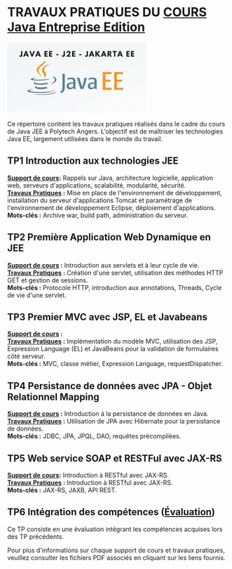 # TRAVAUX PRATIQUES DU [COURS Java Entreprise Edition](https://perso-laris.univ-angers.fr/~delanoue/polytech/jee/)
![logo](assets/logo.png)

Ce répertoire contient les travaux pratiques réalisés dans le cadre du cours de Java JEE à Polytech Angers. L'objectif est de maîtriser les technologies Java EE, largement utilisées dans le monde du travail.

## TP1 Introduction aux technologies JEE

**[Support de cours](https://perso-laris.univ-angers.fr/~delanoue/polytech/jee/cours1.pdf):** Rappels sur Java, architecture logicielle, application web, serveurs d'applications, scalabilité, modularité, sécurité.  
**[Travaux Pratiques](https://perso-laris.univ-angers.fr/~delanoue/polytech/jee/tp1.pdf) :** Mise en place de l'environnement de développement, installation du serveur d'applications Tomcat et paramétrage de l'environnement de développement Eclipse, déploiement d'applications.  
**Mots-clés :** Archive war, build path, administration du serveur.

## TP2 Première Application Web Dynamique en JEE

**[Support de cours](https://perso-laris.univ-angers.fr/~delanoue/polytech/jee/cours2.pdf) :** Introduction aux servlets et à leur cycle de vie.  
**[Travaux Pratiques](https://perso-laris.univ-angers.fr/~delanoue/polytech/jee/tp2.pdf) :** Création d'une servlet, utilisation des méthodes HTTP GET et gestion de sessions.  
**Mots-clés :** Protocole HTTP, introduction aux annotations, Threads, Cycle de vie d'une servlet.

## TP3 Premier MVC avec JSP, EL et Javabeans

**[Support de cours](https://perso-laris.univ-angers.fr/~delanoue/polytech/jee/cours3.pdf) :**  
**[Travaux Pratiques](https://perso-laris.univ-angers.fr/~delanoue/polytech/jee/tp3.pdf) :** Implémentation du modèle MVC, utilisation des JSP, Expression Language (EL) et JavaBeans pour la validation de formulaires côté serveur.  
**Mots-clés :** MVC, classe métier, Expression Language, requestDispatcher.

## TP4 Persistance de données avec JPA - Objet Relationnel Mapping

**[Support de cours](https://perso-laris.univ-angers.fr/~delanoue/polytech/jee/cours4.pdf) :** Introduction à la persistance de données en Java.  
**[Travaux Pratiques](https://perso-laris.univ-angers.fr/~delanoue/polytech/jee/tp4.pdf) :** Utilisation de JPA avec Hibernate pour la persistance de données.  
**Mots-clés :** JDBC, JPA, JPQL, DAO, requêtes précompilées.

## TP5 Web service SOAP et RESTFul avec JAX-RS

**[Support de cours](https://perso-laris.univ-angers.fr/~delanoue/polytech/jee/cours5.pdf):** Introduction à RESTful avec JAX-RS.  
**[Travaux Pratiques](https://perso-laris.univ-angers.fr/~delanoue/polytech/jee/tp5.pdf) :** Introduction à RESTful avec JAX-RS.  
**Mots-clés :** JAX-RS, JAXB, API REST.

## TP6 Intégration des compétences ([Évaluation](https://perso-laris.univ-angers.fr/~delanoue/polytech/jee/tp6.pdf))

Ce TP consiste en une évaluation intégrant les compétences acquises lors des TP précédents.

Pour plus d'informations sur chaque support de cours et travaux pratiques, veuillez consulter les fichiers PDF associés en cliquant sur les liens fournis.
